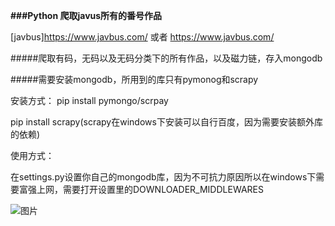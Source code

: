 **###Python 爬取javus所有的番号作品**

[javbus]https://www.javbus.com/ 或者 https://www.javbus.com/

#####爬取有码，无码以及无码分类下的所有作品，以及磁力链，存入mongodb

#####需要安装mongodb，所用到的库只有pymonog和scrapy

安装方式： pip install pymongo/scrpay

pip install scrapy(scrapy在windows下安装可以自行百度，因为需要安装额外库的依赖)

使用方式：

在settings.py设置你自己的mongodb库，因为不可抗力原因所以在windows下需要富强上网，需要打开设置里的DOWNLOADER_MIDDLEWARES

![图片](https://i.loli.net/2018/12/16/5c163c0d6a0dd.jpg)







